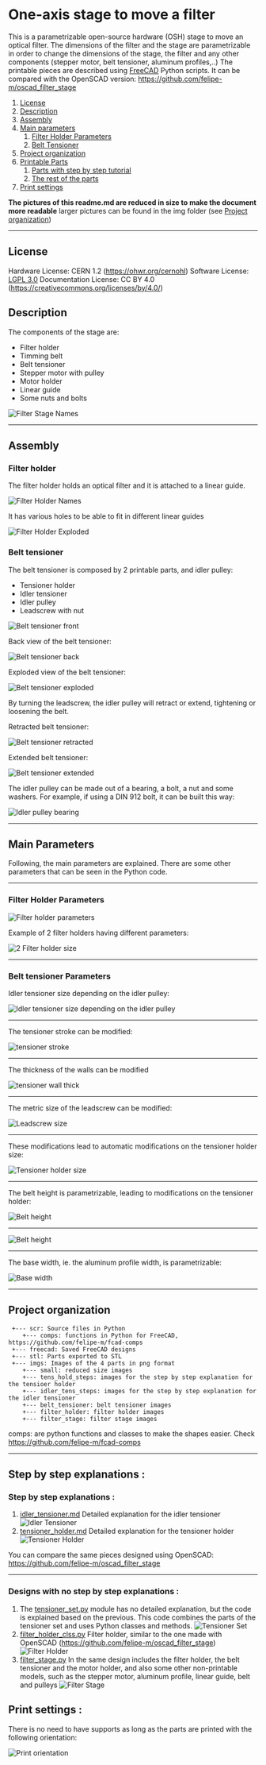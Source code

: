 # One-axis stage to move a filter

This is a parametrizable open-source hardware (OSH) stage to move an optical filter. 
The dimensions of the filter and the stage are parametrizable in order to change the dimensions of the stage, the filter and any other components (stepper motor, belt tensioner, aluminum profiles,..)
The printable pieces are described using [FreeCAD](http://freecadweb.org/) Python scripts.
It can be compared with the OpenSCAD version: https://github.com/felipe-m/oscad_filter_stage

1. [License](#license)
2. [Description](#description)
3. [Assembly](#assembly)
4. [Main parameters](#main_parameters)
    1. [Filter Holder Parameters](#filter_holder_param)
    2. [Belt Tensioner](#belt_tensioner_param)
5.  [Project organization](#directory)
6.  [Printable Parts](#printed_parts)
    1. [Parts with step by step tutorial](#tutorial_step)
    2. [The rest of the parts](#no_tutorial)
7.  [Print settings](#print_set)

    
**The pictures of this readme.md are reduced in size to make the document more readable** larger pictures can be found in the img folder (see [Project organization](#directory))

---
## License <a name="license"></a>

Hardware License: CERN 1.2 (https://ohwr.org/cernohl)
Software License: [LGPL 3.0](./License.md)
Documentation License: CC BY 4.0 (https://creativecommons.org/licenses/by/4.0/)

## Description <a name="description"></a>

The components of the stage are:
* Filter holder
* Timming belt
* Belt tensioner
* Stepper motor with pulley
* Motor holder
* Linear guide
* Some nuts and bolts

![Filter Stage Names](imgs/small/filter_stage/filter_stage_name.jpg )

---

## Assembly <a name="assembly"></a>

### Filter holder

The filter holder holds an optical filter and it is attached to a linear guide. 

![Filter Holder Names](imgs/small/filter_holder/filter_holder_names.jpg )


It has various holes to be able to fit in different linear guides

![Filter Holder Exploded](imgs/small/filter_holder/filter_holder_exploded_name.jpg )


### Belt tensioner

The belt tensioner is composed by 2 printable parts, and idler pulley:
* Tensioner holder
* Idler tensioner
* Idler pulley
* Leadscrew with nut

![Belt tensioner front](imgs/small/belt_tensioner/tensioner_names.jpg )

Back view of the belt tensioner:

![Belt tensioner back](imgs/small/belt_tensioner/tensioner_names_back.jpg )

Exploded view of the belt tensioner:

![Belt tensioner exploded](imgs/small/belt_tensioner/tensioner_set_exploded_names.jpg )

By turning the leadscrew, the idler pulley will retract or extend, tightening or loosening the belt. 

Retracted belt tensioner:

![Belt tensioner retracted](imgs/small/belt_tensioner/idler_tensioner_side.jpg )

Extended belt tensioner:

![Belt tensioner extended](imgs/small/belt_tensioner/idler_tensioner_side_extend.jpg )

The idler pulley can be made out of a bearing, a bolt, a nut and some washers. 
For example, if using a DIN 912 bolt, it can be built this way:

![Idler pulley bearing](imgs/belt_tensioner/idler_tensioner_pulley_name.png )

---

## Main Parameters <a name="main_parameters"></a>
Following, the main parameters are explained.
There are some other parameters that can be seen in the Python code.

---

### Filter Holder Parameters <a name="filter_holder_param"></a>


![Filter holder parameters](imgs/filter_holder/filter_holder_params.png)

Example of 2 filter holders having different parameters:

![2 Filter holder size](imgs/small/filter_holder/filter_holder_2sizes.jpg)

---

### Belt tensioner Parameters <a name="belt_tensioner_param"></a>


Idler tensioner size depending on the idler pulley:

![Idler tensioner size depending on the idler pulley](imgs/small/belt_tensioner/idler_tensioner_idler_pulley_top.jpg)

---

The tensioner stroke can be modified:

![tensioner stroke](imgs/small/belt_tensioner/idler_tensioner_stroke_draw.png)

---

The thickness of the walls can be modified

![tensioner wall thick](imgs/small/belt_tensioner/wall_thick.jpg)

---

The metric size of the leadscrew can be modified:

![Leadscrew size](imgs/small/belt_tensioner/leadscrew_metric.jpg)

---

These modifications lead to automatic modifications on the tensioner holder size:

![Tensioner holder size](imgs/small/belt_tensioner/tensioner_holder_ex_2idlertens.jpg)

---

The belt height is parametrizable, leading to modifications on the tensioner holder:

![Belt height](imgs/small/belt_tensioner/belt_height.png)

---

![Belt height](imgs/small/belt_tensioner/tensioner_set_3belt_h.jpg)


---

The base width, ie. the aluminum profile width, is parametrizable:

![Base width](imgs/small/belt_tensioner/tensioner_holder_ex_3profiles_side.jpg)



---

## Project organization <a name="directory"></a>
```
 +--- scr: Source files in Python
    +--- comps: functions in Python for FreeCAD, https://github.com/felipe-m/fcad-comps
 +--- freecad: Saved FreeCAD designs
 +--- stl: Parts exported to STL
 +--- imgs: Images of the 4 parts in png format
    +--- small: reduced size images
    +--- tens_hold_steps: images for the step by step explanation for the tensioer holder
    +--- idler_tens_steps: images for the step by step explanation for the idler tensioner
    +--- belt_tensioner: belt tensioner images
    +--- filter_holder: filter holder images
    +--- filter_stage: filter stage images
```

 comps: are python functions and classes to make the shapes easier. Check https://github.com/felipe-m/fcad-comps

---


 
## Step by step explanations <a name="printed_parts"></a>:

### Step by step explanations <a name="tutorial_step"></a>:

1. [idler_tensioner.md](./idler_tensioner.md) Detailed explanation for the idler tensioner
![Idler Tensioner](imgs/small/idler_tensioner.png )
1. [tensioner_holder.md](./tensioner_holder.md) Detailed explanation for the tensioner holder
![Tensioner Holder](imgs/small/tens_holder.png )

You can compare the same pieces designed using OpenSCAD: https://github.com/felipe-m/oscad_filter_stage

---

### Designs with no step by step explanations <a name="no_tutorial"></a>:
1. The [tensioner_set.py](src/tensioner_set.py) module has no detailed explanation, but the code is explained based on the previous. This code combines the parts of the tensioner set and uses Python classes and methods.
![Tensioner Set](imgs/small/tensioner_set.png )
1. [filter_holder_clss.py](src/filter_holder_clss.py) Filter holder, similar to the one made with OpenSCAD (https://github.com/felipe-m/oscad_filter_stage)
![Filter Holder](imgs/small/filter_holder.png )
1. [filter_stage.py](src/filter_stage.py) In the same design includes the filter holder, the belt tensioner and the motor holder, and also some other non-printable models, such as the stepper motor, aluminum profile, linear guide, belt and pulleys
![Filter Stage](imgs/small/filter_stage_1.png )

## Print settings <a name="print_set"></a>:

There is no need to have supports as long as the parts are printed with the following orientation:

![Print orientation](imgs/small/filter_stage/filter_stage_printable_parts_2.jpg)






